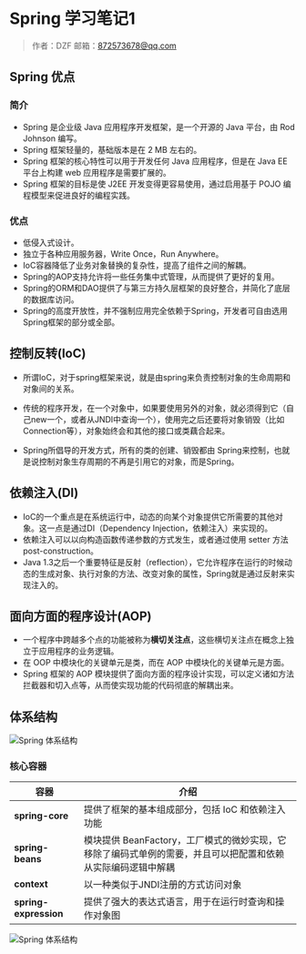 # Spring 学习笔记1

> 作者：DZF
> 邮箱：872573678@qq.com

## Spring 优点

### 简介

* Spring 是企业级 Java 应用程序开发框架，是一个开源的 Java 平台，由 Rod Johnson 编写。
* Spring 框架轻量的，基础版本是在 2 MB 左右的。
* Spring 框架的核心特性可以用于开发任何 Java 应用程序，但是在 Java EE 平台上构建 web 应用程序是需要扩展的。 
* Spring 框架的目标是使 J2EE 开发变得更容易使用，通过启用基于 POJO 编程模型来促进良好的编程实践。

### 优点

* 低侵入式设计。
* 独立于各种应用服务器，Write Once，Run Anywhere。
* IoC容器降低了业务对象替换的复杂性，提高了组件之间的解耦。
* Spring的AOP支持允许将一些任务集中式管理，从而提供了更好的复用。
* Spring的ORM和DAO提供了与第三方持久层框架的良好整合，并简化了底层的数据库访问。
* Spring的高度开放性，并不强制应用完全依赖于Spring，开发者可自由选用Spring框架的部分或全部。



## 控制反转(IoC)

* 所谓IoC，对于spring框架来说，就是由spring来负责控制对象的生命周期和对象间的关系。

* 传统的程序开发，在一个对象中，如果要使用另外的对象，就必须得到它（自己new一个，或者从JNDI中查询一个），使用完之后还要将对象销毁（比如Connection等），对象始终会和其他的接口或类藕合起来。

* Spring所倡导的开发方式，所有的类的创建、销毁都由 Spring来控制，也就是说控制对象生存周期的不再是引用它的对象，而是Spring。



## 依赖注入(DI)

* IoC的一个重点是在系统运行中，动态的向某个对象提供它所需要的其他对象。这一点是通过DI（Dependency Injection，依赖注入）来实现的。
* 依赖注入可以以向构造函数传递参数的方式发生，或者通过使用 setter 方法 post-construction。
* Java 1.3之后一个重要特征是反射（reflection），它允许程序在运行的时候动态的生成对象、执行对象的方法、改变对象的属性，Spring就是通过反射来实现注入的。



## 面向方面的程序设计(AOP)

* 一个程序中跨越多个点的功能被称为**横切关注点**，这些横切关注点在概念上独立于应用程序的业务逻辑。
* 在 OOP 中模块化的关键单元是类，而在 AOP 中模块化的关键单元是方面。
* Spring 框架的 AOP 模块提供了面向方面的程序设计实现，可以定义诸如方法拦截器和切入点等，从而使实现功能的代码彻底的解耦出来。



## 体系结构

![Spring 体系结构](https://atts.w3cschool.cn/attachments/image/wk/wkspring/arch1.png)

### 核心容器

| 容器                  | 介绍                                                         |
| --------------------- | ------------------------------------------------------------ |
| **spring-core**       | 提供了框架的基本组成部分，包括 IoC 和依赖注入功能            |
| **spring-beans**      | 模块提供 BeanFactory，工厂模式的微妙实现，它移除了编码式单例的需要，并且可以把配置和依赖从实际编码逻辑中解耦 |
| **context**           | 以一种类似于JNDI注册的方式访问对象                           |
| **spring-expression** | 提供了强大的表达式语言，用于在运行时查询和操作对象图         |

![Spring 体系结构](https://atts.w3cschool.cn/attachments/image/20181023/1540290875453691.png)


